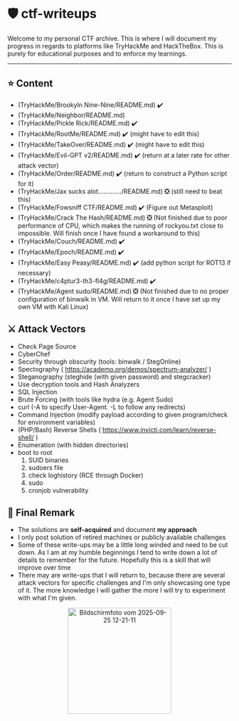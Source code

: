 # 🛡️ ctf-writeups

Welcome to my personal CTF archive. This is where I will document my progress in regards to platforms like TryHackMe and HackTheBox. This is purely for educational purposes and to enforce my learnings.

---

## ⭐ Content
- (TryHackMe/Brookyln Nine-Nine/README.md) ✔️
- (TryHackMe/Neighbor/README.md)
- (TryHackMe/Pickle Rick/README.md) ✔️
- (TryHackMe/RootMe/README.md) ✔️ (might have to edit this)
- (TryHackMe/TakeOver/README.md) ✔️ (might have to edit this)
- (TryHackMe/Evil-GPT v2/README.md) ✔️ (return at a later rate for other attack vector)
- (TryHackMe/Order/README.md) ✔️ (return to construct a Python script for it)
- (TryHackMe/Jax sucks alot............./README.md) ❎ (still need to beat this)
- (TryHackMe/Fowsniff CTF/README.md) ✔️ (Figure out Metasploit)
- (TryHackMe/Crack The Hash/README.md) ❎ (Not finished due to poor performance of CPU, which makes the running of rockyou.txt close to impossible. Will finish once I have found a workaround to this)
- (TryHackMe/Couch/README.md) ✔️
- (TryHackMe/Epoch/README.md) ✔️
- (TryHackMe/Easy Peasy/README.md) ✔️ (add python script for ROT13 if necessary)
- (TryHackMe/c4ptur3-th3-fl4g/README.md) ✔️
- (TryHackMe/Agent sudo/README.md) ❎ (Not finished due to no proper configuration of binwalk in VM. Will return to it once I have set up my own VM with Kali Linux)

## ⚔️ Attack Vectors
- Check Page Source
- CyberChef
- Security through obscurity (tools: binwalk / StegOnline)
- Spectography ( https://academo.org/demos/spectrum-analyzer/ )
- Steganography (steghide (with given password) and stegcracker) 
- Use decryption tools and Hash Analyzers
- SQL Injection
- Brute Forcing (with tools like hydra (e.g. Agent Sudo)
- curl (-A to specify User-Agent. -L to follow any redirects)
- Command Injection (modify payload according to given program/check for environment variables)
- (PHP/Bash) Reverse Shells ( https://www.invicti.com/learn/reverse-shell/ )
- Enumeration (with hidden directories)
- boot to root
  1. SUID binaries
  2. sudoers file
  3. check loghistory (RCE through Docker)
  4. sudo
  5. cronjob vulnerability

## 📌 Final Remark
- The solutions are **self-acquired** and document **my approach**
- I only post solution of retired machines or publicly available challenges
- Some of these write-ups may be a little long winded and need to be cut down. As I am at my humble beginnings I tend to write down a lot of details to remember for the future. Hopefully this is a skill that will improve over time
- There may are write-ups that I will return to, because there are several attack vectors for specific challenges and I'm only showcasing one type of it. The more knowledge I will gather the more I will try to experiment with what I'm given.

<p align="center">
  <img width="232" height="238" alt="Bildschirmfoto vom 2025-09-25 12-21-11" src="https://github.com/user-attachments/assets/644db5df-efed-4473-9b2d-539758ff45a0" />
</p>
